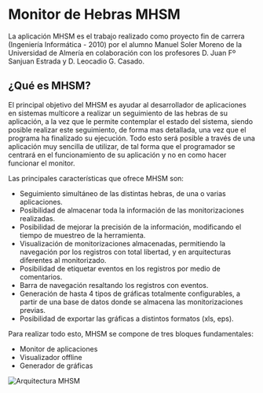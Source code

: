 # Monitor de Hebras MHSM

La aplicación MHSM es el trabajo realizado como proyecto fin de carrera (Ingeniería Informática - 2010) por el alumno Manuel Soler Moreno de la Universidad de Almería en colaboración con los profesores D. Juan Fº Sanjuan Estrada y D. Leocadio G. Casado.

## ¿Qué es MHSM?
El principal objetivo del MHSM es ayudar al desarrollador de aplicaciones en sistemas multicore a realizar un seguimiento de las hebras de su aplicación, a la vez que le permite contemplar el estado del sistema, siendo posible realizar este seguimiento, de forma mas detallada, una vez que el programa ha finalizado su ejecución. Todo esto será posible a través de una aplicación muy sencilla de utilizar, de tal forma que el programador se centrará en el funcionamiento de su aplicación y no en como hacer funcionar el monitor.

Las principales características que ofrece MHSM son:

* Seguimiento simultáneo de las distintas hebras, de una o varias aplicaciones.
* Posibilidad de almacenar toda la información de las monitorizaciones realizadas.
* Posibilidad de mejorar la precisión de la información, modificando el tiempo de muestreo de la herramienta.
* Visualización de monitorizaciones almacenadas, permitiendo la navegación por los registros con total libertad, y en arquitecturas diferentes al monitorizado.
* Posibilidad de etiquetar eventos en los registros por medio de comentarios.
* Barra de navegación resaltando los registros con eventos.
* Generación de hasta 4 tipos de gráficas totalmente configurables, a partir de una base de datos donde se almacena las monitorizaciones previas.
* Posibilidad de exportar las gráficas a distintos formatos (xls, eps).

Para realizar todo esto, MHSM se compone de tres bloques fundamentales:
* Monitor de aplicaciones
* Visualizador offline
* Generador de gráficas

![Arquitectura MHSM](http://mhsm.msolm.es/_images/arquitectura.png "Arquitectura MHSM")

